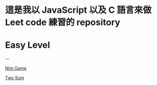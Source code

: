 # 這是我以 JavaScript 以及 C 語言來做 Leet code 練習的 repository

# Easy Level
--

[Nim Game](https://github.com/Adyjs/leetcode-in-C/tree/master/easy/Nim%20Game)

[Two Sum](https://github.com/Adyjs/leetcode-in-C/tree/master/easy/Two%20Sum)

